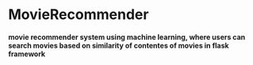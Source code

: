 # MovieRecommender
#### movie recommender system using machine learning, where users can search movies based on similarity of contentes of movies in flask framework
